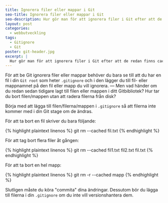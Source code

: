 ```yaml
---
title: Ignorera filer eller mappar i Git
seo-title: Ignorera filer eller mappar i Git
seo-description: Hur gör man för att ignorera filer i Git efter att de redan finns cachade? Kan man ta bort dem från versionshanteringen utan att radera filerna?
layout: post
categories:
  - webbutveckling
tags:
  - Gitignore
  - Git
poster: git-header.jpg
excerpt: |
  Hur gör man för att ignorera filer i Git efter att de redan finns cachade? Kan man ta bort dem från versionshanteringen utan att radera filerna?
---
```

För att be Git ignorera filer eller mappar behöver du bara se till att du har en fil i din `Git root` som heter `.gitignore` och i den lägger du till fil- eller mappnamnet på den fil eller mapp du vill ignorera. — Men vad händer om du redan sedan tidigare lagt till filen eller mappen i ditt Gitbibliotek? Hur tar du bort filen/mappen utan att radera filerna från disk?

Börja med att lägga till filen/filerna/mappen i `.gitignore` så att filerna inte kommer med i din Git stage om de ändras.

För att ta bort en fil skriver du bara följande:

{% highlight plaintext linenos %}
git rm --cached fil.txt
{% endhighlight %}

För att tag bort flera filer åt gången:

{% highlight plaintext linenos %}
git rm --cached fil1.txt fil2.txt fil.txt
{% endhighlight %}

För att ta bort en hel mapp:

{% highlight plaintext linenos %}
git rm -r --cached mapp
{% endhighlight %}

Slutligen måste du köra "commita" dina ändringar.
Dessutom bör du lägga till filerna i din `.gitignore` om du inte vill versionshantera dem.
